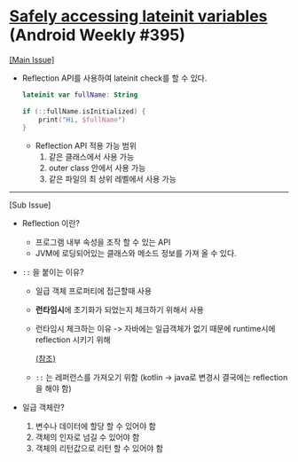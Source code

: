 # [Safely accessing lateinit variables](https://okkotlin.com/lateinits/) (Android Weekly #395)

<u>[Main Issue]</u>

- Reflection API를 사용하여 lateinit check를 할 수 있다. 

  ```kotlin
  lateinit var fullName: String
      
  if (::fullName.isInitialized) {
      print("Hi, $fullName")
  }
  ```

  - Reflection API 적용 가능 범위
    1. 같은 클래스에서 사용 가능
    2. outer class 안에서 사용 가능
    3. 같은 파일의 최 상위 레벨에서 사용 가능

<hr>

[Sub Issue]

- Reflection 이란? 

  - 프로그램 내부 속성을 조작 할 수 있는 API
  - JVM에 로딩되어있는 클래스와 메소드 정보를 가져 올 수 있다.

- ``::`` 을 붙이는 이유?

  - 일급 객체 프로퍼티에 접근할때 사용

  - **런타임시**에 초기화가 되었는지 체크하기 위해서 사용

  - 런타임시 체크하는 이유 -> 자바에는 일급객체가 없기 때문에 runtime시에 reflection 시키기 위해

    [(참조)](https://kotlinlang.org/docs/reference/reflection.html#class-references)

  - ``::`` 는 레퍼런스를 가져오기 위함 (kotlin -> java로 변경시 결국에는 reflection을 해야 함)

- 일급 객체란?

  1. 변수나 데이터에 할당 할 수 있어야 함
  2. 객체의 인자로 넘길 수 있어야 함
  3. 객체의 리턴값으로 리턴 할 수 있어야 함

